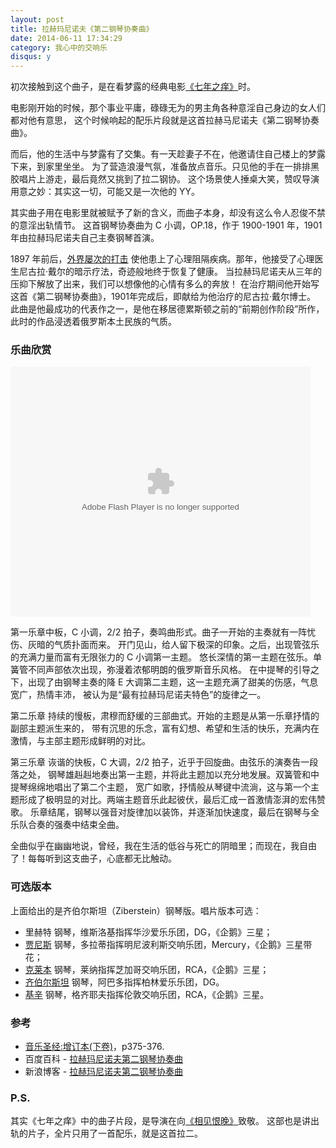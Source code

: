 ```yaml
---
layout: post
title: 拉赫玛尼诺夫《第二钢琴协奏曲》
date: 2014-06-11 17:34:29
category: 我心中的交响乐
disqus: y
---
```


初次接触到这个曲子，是在看梦露的经典电影[《七年之痒》](http://movie.douban.com/subject/1294379/)时。

电影刚开始的时候，那个事业平庸，碌碌无为的男主角各种意淫自己身边的女人们都对他有意思，
这个时候响起的配乐片段就是这首拉赫马尼诺夫《第二钢琴协奏曲》。

而后，他的生活中与梦露有了交集。有一天趁妻子不在，他邀请住自己楼上的梦露下来，到家里坐坐。
为了营造浪漫气氛，准备放点音乐。只见他的手在一排排黑胶唱片上游走，最后竟然又挑到了拉二钢协。
这个场景使人捶桌大笑，赞叹导演用意之妙：其实这一切，可能又是一次他的 YY。

其实曲子用在电影里就被赋予了新的含义，而曲子本身，却没有这么令人忍俊不禁的意淫出轨情节。
这首钢琴协奏曲为 C 小调，OP.18，作于 1900-1901 年，1901 年由拉赫玛尼诺夫自己主奏钢琴首演。

1897 年前后，[外界屡次的打击](http://blog.sina.com.cn/s/blog_4ac53c560100x18f.html)
使他患上了心理阻隔疾病。那年，他接受了心理医生尼古拉·戴尔的暗示疗法，奇迹般地终于恢复了健康。
当拉赫玛尼诺夫从三年的压抑下解放了出来，我们可以想像他的心情有多么的奔放！
在治疗期间他开始写这首《第二钢琴协奏曲》，1901年完成后，即献给为他治疗的尼古拉·戴尔博士。
此曲是他最成功的代表作之一，是他在移居德累斯顿之前的“前期创作阶段”所作，此时的作品浸透着俄罗斯本土民族的气质。


### 乐曲欣赏

<embed src="http://www.tudou.com/v/nOx3sqlBtts/&bid=05&resourceId=0_05_05_99/v.swf"
type="application/x-shockwave-flash" allowscriptaccess="always" allowfullscreen="true"
wmode="opaque" width="480" height="400"></embed>

第一乐章中板，C 小调，2/2 拍子，奏鸣曲形式。曲子一开始的主奏就有一阵忧伤、灰暗的气质扑面而来。
开门见山，给人留下极深的印象。之后，出现管弦乐的充满力量而富有无限张力的 C 小调第一主题。
悠长深情的第一主题在弦乐。单簧管不同声部依次出现，弥漫着浓郁明朗的俄罗斯音乐风格。
在中提琴的引导之下，出现了由钢琴主奏的降 E 大调第二主题，这一主题充满了甜美的伤感，气息宽广，热情丰沛，
被认为是“最有拉赫玛尼诺夫特色”的旋律之一。

第二乐章 持续的慢板，肃穆而舒缓的三部曲式。开始的主题是从第一乐章抒情的副部主题派生来的，
带有沉思的乐念，富有幻想、希望和生活的快乐，充满内在激情，与主部主题形成鲜明的对比。

第三乐章 诙谐的快板，C 大调，2/2 拍子，近乎于回旋曲。由弦乐的演奏告一段落之处，
钢琴雄赳赳地奏出第一主题，并将此主题加以充分地发展。双簧管和中提琴绵绵地唱出了第二个主题，
宽广如歌，抒情般从琴键中流淌，这与第一个主题形成了极明显的对比。两端主题音乐此起彼伏，最后汇成一首激情澎湃的宏伟赞歌。
乐章结尾，钢琴以强音对旋律加以装饰，并逐渐加快速度，最后在钢琴与全乐队合奏的强奏中结束全曲。

全曲似乎在幽幽地说，曾经，我在生活的低谷与死亡的阴暗里；而现在，我自由了！每每听到这支曲子，心底都无比触动。


### 可选版本

上面给出的是齐伯尔斯坦（Ziberstein）钢琴版。唱片版本可选：

- 里赫特 钢琴，维斯洛基指挥华沙爱乐乐团，DG，《企鹅》三星；
- [贾尼斯](http://music.douban.com/subject/3816161/) 钢琴，多拉蒂指挥明尼波利斯交响乐团，Mercury，《企鹅》三星带花；
- [克莱本](http://music.douban.com/subject/3011406/) 钢琴，莱纳指挥芝加哥交响乐团，RCA，《企鹅》三星；
- [齐伯尔斯坦](http://music.douban.com/subject/3159576/) 钢琴，阿巴多指挥柏林爱乐乐团，DG。
- [基辛](http://music.douban.com/subject/1920485/) 钢琴，格齐耶夫指挥伦敦交响乐团，RCA，《企鹅》三星。


### 参考

- [音乐圣经:增订本(下卷)](http://book.douban.com/subject/1023080/)，p375-376.
- 百度百科 - [拉赫玛尼诺夫第二钢琴协奏曲](http://baike.baidu.com/view/1802494.htm)
- 新浪博客 - [拉赫玛尼诺夫第二钢琴协奏曲](http://blog.sina.com.cn/s/blog_4ac53c560100x18f.html)


### P.S.

其实《七年之痒》中的曲子片段，是导演在向[《相见恨晚》](http://movie.douban.com/subject/1294364/)致敬。
这部也是讲出轨的片子，全片只用了一首配乐，就是这首拉二。
